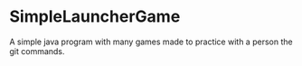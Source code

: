 # SimpleLauncherGame
A simple java program with many games made to practice with a person the git commands.
